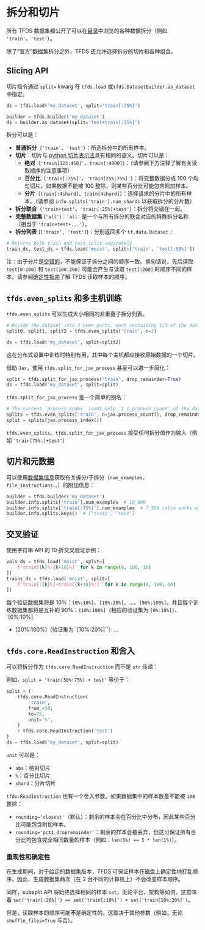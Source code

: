 # 拆分和切片

所有 TFDS 数据集都公开了可以在[目录](https://www.tensorflow.org/datasets/catalog/overview)中浏览的各种数据拆分（例如 `'train'`、`'test'`）。

除了“官方”数据集拆分之外，TFDS 还允许选择拆分的切片和各种组合。

## Slicing API

切片指令通过 `split=` kwarg 在 `tfds.load` 或`tfds.DatasetBuilder.as_dataset` 中指定。

```python
ds = tfds.load('my_dataset', split='train[:75%]')
```

```python
builder = tfds.builder('my_dataset')
ds = builder.as_dataset(split='test+train[:75%]')
```

拆分可以是：

- **普通拆分**（`'train'`、`'test'`）：所选拆分中的所有样本。
- **切片**：切片与 [python 切片表示法](https://docs.python.org/3/library/stdtypes.html#common-sequence-operations)具有相同的语义。切片可以是：
    - **绝对**（`'train[123:450]'`、`train[:4000]`）：（请参阅下方注释了解有关读取顺序的注意事项）
    - **百分比**（`'train[:75%]'`、`'train[25%:75%]'`）：将完整数据分成 100 个均匀切片。如果数据不能被 100 整除，则某些百分比可能包含附加样本。
    - **分片**（`train[:4shard]`、`train[4shard]`）：选择请求的分片中的所有样本。（请参阅 `info.splits['train'].num_shards` 以获取拆分的分片数）
- **拆分联合**（`'train+test'`、`'train[:25%]+test'`）：拆分将交错在一起。
- **完整数据集** (`'all'`)：`'all'` 是一个与所有拆分的联合对应的特殊拆分名称（相当于 `'train+test+...'`）。
- **拆分列表** (`['train', 'test']`)：分别返回多个 `tf.data.Dataset`：

```python
# Returns both train and test split separately
train_ds, test_ds = tfds.load('mnist', split=['train', 'test[:50%]'])
```

注：由于分片是[交错的](https://www.tensorflow.org/api_docs/python/tf/data/Dataset?version=nightly#interleave)，不能保证子拆分之间的顺序一致。换句话说，先后读取 `test[0:100]` 和 `test[100:200]` 可能会产生与读取 `test[:200]` 时顺序不同的样本。请参阅[确定性指南](https://www.tensorflow.org/datasets/determinism#determinism_when_reading)了解 TFDS 读取样本的顺序。

## `tfds.even_splits` 和多主机训练

`tfds.even_splits` 可以生成大小相同的非重叠子拆分列表。

```python
# Divide the dataset into 3 even parts, each containing 1/3 of the data
split0, split1, split2 = tfds.even_splits('train', n=3)

ds = tfds.load('my_dataset', split=split2)
```

这在分布式设置中训练时特别有用，其中每个主机都应接收原始数据的一个切片。

借助 `Jax`，使用 `tfds.split_for_jax_process` 甚至可以进一步简化：

```python
split = tfds.split_for_jax_process('train', drop_remainder=True)
ds = tfds.load('my_dataset', split=split)
```

`tfds.split_for_jax_process` 是一个简单的别名：

```python
# The current `process_index` loads only `1 / process_count` of the data.
splits = tfds.even_splits('train', n=jax.process_count(), drop_remainder=True)
split = splits[jax.process_index()]
```

`tfds.even_splits`、`tfds.split_for_jax_process` 接受任何拆分值作为输入（例如 `'train[75%:]+test'`）

## 切片和元数据

可以使用[数据集信息](https://www.tensorflow.org/datasets/overview#access_the_dataset_metadata)获取有关拆分/子拆分（`num_examples`、`file_instructions`…）的附加信息：

```python
builder = tfds.builder('my_dataset')
builder.info.splits['train'].num_examples  # 10_000
builder.info.splits['train[:75%]'].num_examples  # 7_500 (also works with slices)
builder.info.splits.keys()  # ['train', 'test']
```

## 交叉验证

使用字符串 API 的 10 折交叉验证示例：

```python
vals_ds = tfds.load('mnist', split=[
    f'train[{k}%:{k+10}%]' for k in range(0, 100, 10)
])
trains_ds = tfds.load('mnist', split=[
    f'train[:{k}%]+train[{k+10}%:]' for k in range(0, 100, 10)
])
```

每个验证数据集将是 10%：`[0%:10%]`、`[10%:20%]`、…、`[90%:100%]`。并且每个训练数据集都将是互补的 90%：`[10%:100%]`（相应的验证集为 `[0%:10%]`）、`[0%:10%]

- [20%:100%]（验证集为 `[10%:20%]``）…

## `tfds.core.ReadInstruction` 和舍入

可以将拆分作为 `tfds.core.ReadInstruction` 而不是 `str` 传递：

例如，`split = 'train[50%:75%] + test'` 等价于：

```python
split = (
    tfds.core.ReadInstruction(
        'train',
        from_=50,
        to=75,
        unit='%',
    )
    + tfds.core.ReadInstruction('test')
)
ds = tfds.load('my_dataset', split=split)
```

`unit` 可以是：

- `abs`：绝对切片
- `%`：百分比切片
- `shard`：分片切片

`tfds.ReadInstruction` 也有一个舍入参数。如果数据集中的样本数量不能被 `100` 整除：

- `rounding='closest'`（默认）：剩余的样本会在百分比中分布，因此某些百分比可能包含附加样本。
- `rounding='pct1_dropremainder'`：剩余的样本会被丢弃，但这可保证所有百分比均包含完全相同数量的样本（例如：`len(5%) == 5 * len(1%)`）。

### 重现性和确定性

在生成期间，对于给定的数据集版本，TFDS 可保证样本在磁盘上确定性地打乱顺序。因此，生成数据集两次（在 2 台不同的计算机上）不会改变样本顺序。

同样，subsplit API 将始终选择相同的样本 `set`，无论平台、架构等如何。这意味着 `set('train[:20%]') == set('train[:10%]') + set('train[10%:20%]')`。

但是，读取样本的顺序可能**不**是确定性的。这取决于其他参数（例如，无论 `shuffle_files=True` 与否）。
